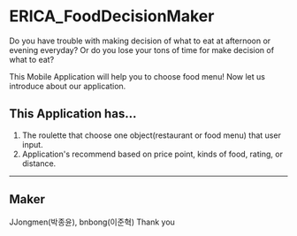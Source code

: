 # ERICA_FoodDecisionMaker
Do you have trouble with making decision of what to eat at afternoon or evening everyday?
Or do you lose your tons of time for make decision of what to eat?

This Mobile Application will help you to choose food menu!
Now let us introduce about our application.

This Application has...
---------------------------------------

1. The roulette that choose one object(restaurant or food menu) that user input.
2. Application's recommend based on price point, kinds of food, rating, or distance.

---------------------------------------

Maker 
---------------------------------------

JJongmen(박종윤), bnbong(이준혁)
	Thank you
